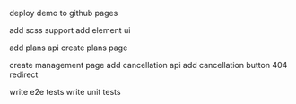 deploy demo to github pages

add scss support
add element ui

add plans api
create plans page

create management page
add cancellation api
add cancellation button
404 redirect

write e2e tests
write unit tests